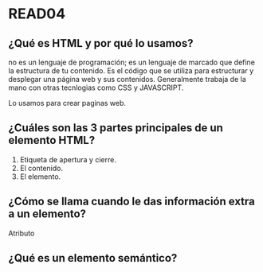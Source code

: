 # READ04

## ¿Qué es HTML y por qué lo usamos?
  no es un lenguaje de programación; es un lenguaje de marcado que define la estructura de tu contenido.
  Es el código que se utiliza para estructurar y desplegar una página web y sus contenidos.
  Generalmente trabaja de la mano con otras tecnlogias como CSS y JAVASCRIPT.

  Lo usamos para crear paginas web.
  
## ¿Cuáles son las 3 partes principales de un elemento HTML?
  1. Etiqueta de apertura y cierre.
  2. El contenido.
  3. El elemento.

## ¿Cómo se llama cuando le das información extra a un elemento?
  Atributo
## ¿Qué es un elemento semántico?

